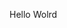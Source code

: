 Hello Wolrd
























































































































































































































































































































































































































































































































































































































































































































































































































































































































































































































































































































































































































































































































































































































































































































































































































































































































































































































































































































































































































































































































































































































































































































































































































































































































































































































































































































































































































































































































































































































































































































































































































































































































































































































































































































































































































































































































































































































































































































































































































































































































































































































































































































































































































































































































































































































































































































































































































